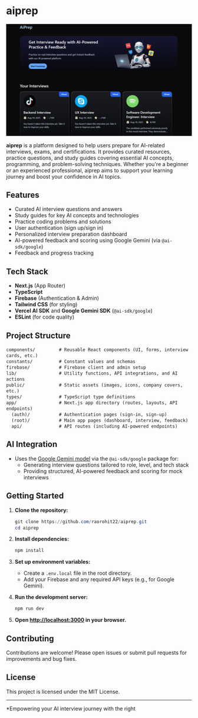 # aiprep

![aiprep logo](public/aiprep.png)

**aiprep** is a platform designed to help users prepare for AI-related interviews, exams, and certifications. It provides curated resources, practice questions, and study guides covering essential AI concepts, programming, and problem-solving techniques. Whether you're a beginner or an experienced professional, aiprep aims to support your learning journey and boost your confidence in AI topics.

## Features

- Curated AI interview questions and answers
- Study guides for key AI concepts and technologies
- Practice coding problems and solutions
- User authentication (sign up/sign in)
- Personalized interview preparation dashboard
- AI-powered feedback and scoring using Google Gemini (via `@ai-sdk/google`)
- Feedback and progress tracking

## Tech Stack

- **Next.js** (App Router)
- **TypeScript**
- **Firebase** (Authentication & Admin)
- **Tailwind CSS** (for styling)
- **Vercel AI SDK** and **Google Gemini SDK** (`@ai-sdk/google`)
- **ESLint** (for code quality)

## Project Structure

```
components/         # Reusable React components (UI, forms, interview cards, etc.)
constants/          # Constant values and schemas
firebase/           # Firebase client and admin setup
lib/                # Utility functions, API integrations, and AI actions
public/             # Static assets (images, icons, company covers, etc.)
types/              # TypeScript type definitions
app/                # Next.js app directory (routes, layouts, API endpoints)
  (auth)/           # Authentication pages (sign-in, sign-up)
  (root)/           # Main app pages (dashboard, interview, feedback)
  api/              # API routes (including AI-powered endpoints)
```

## AI Integration

- Uses the [Google Gemini model](https://ai.google.dev/gemini-api/docs) via the `@ai-sdk/google` package for:
  - Generating interview questions tailored to role, level, and tech stack
  - Providing structured, AI-powered feedback and scoring for mock interviews

## Getting Started

1. **Clone the repository:**

   ```powershell
   git clone https://github.com/raorohit22/aiprep.git
   cd aiprep
   ```

2. **Install dependencies:**

   ```powershell
   npm install
   ```

3. **Set up environment variables:**

   - Create a `.env.local` file in the root directory.
   - Add your Firebase and any required API keys (e.g., for Google Gemini).

4. **Run the development server:**

   ```powershell
   npm run dev
   ```

5. **Open [http://localhost:3000](http://localhost:3000) in your browser.**

## Contributing

Contributions are welcome! Please open issues or submit pull requests for improvements and bug fixes.

## License

This project is licensed under the MIT License.

---

\*Empowering your AI interview journey with the right

